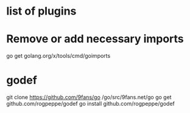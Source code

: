 # list of plugins


# Remove or add necessary imports
go get golang.org/x/tools/cmd/goimports

# godef
git clone https://github.com/9fans/go /go/src/9fans.net/go
go get github.com/rogpeppe/godef
go install github.com/rogpeppe/godef
